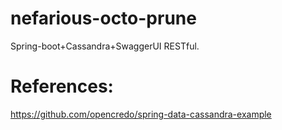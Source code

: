 # nefarious-octo-prune
Spring-boot+Cassandra+SwaggerUI RESTful.

# References:
https://github.com/opencredo/spring-data-cassandra-example

